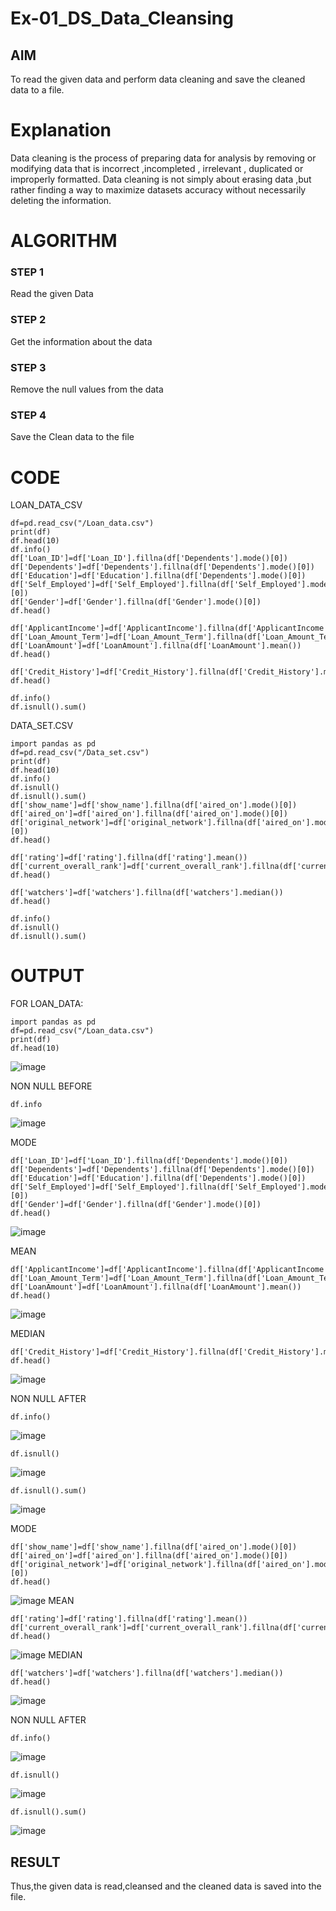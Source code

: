 # Ex-01_DS_Data_Cleansing


## AIM
To read the given data and perform data cleaning and save the cleaned data to a file. 

# Explanation
Data cleaning is the process of preparing data for analysis by removing or modifying data that is incorrect ,incompleted , irrelevant , duplicated or improperly formatted. 
Data cleaning is not simply about erasing data ,but rather finding a way to maximize datasets accuracy without necessarily deleting the information. 

# ALGORITHM
### STEP 1
Read the given Data
### STEP 2
Get the information about the data
### STEP 3
Remove the null values from the data
### STEP 4
Save the Clean data to the file

# CODE
LOAN_DATA_CSV
```import pandas as pd
df=pd.read_csv("/Loan_data.csv")
print(df)
df.head(10)
df.info()
df['Loan_ID']=df['Loan_ID'].fillna(df['Dependents'].mode()[0])
df['Dependents']=df['Dependents'].fillna(df['Dependents'].mode()[0])
df['Education']=df['Education'].fillna(df['Dependents'].mode()[0])
df['Self_Employed']=df['Self_Employed'].fillna(df['Self_Employed'].mode()[0])
df['Gender']=df['Gender'].fillna(df['Gender'].mode()[0])
df.head()

df['ApplicantIncome']=df['ApplicantIncome'].fillna(df['ApplicantIncome'].mean())
df['Loan_Amount_Term']=df['Loan_Amount_Term'].fillna(df['Loan_Amount_Term'].mean())
df['LoanAmount']=df['LoanAmount'].fillna(df['LoanAmount'].mean())
df.head()

df['Credit_History']=df['Credit_History'].fillna(df['Credit_History'].median())
df.head()

df.info()
df.isnull().sum()
```

DATA_SET.CSV
```
import pandas as pd
df=pd.read_csv("/Data_set.csv")
print(df)
df.head(10)
df.info()
df.isnull()
df.isnull().sum()
df['show_name']=df['show_name'].fillna(df['aired_on'].mode()[0])
df['aired_on']=df['aired_on'].fillna(df['aired_on'].mode()[0])
df['original_network']=df['original_network'].fillna(df['aired_on'].mode()[0])
df.head()

df['rating']=df['rating'].fillna(df['rating'].mean())
df['current_overall_rank']=df['current_overall_rank'].fillna(df['current_overall_rank'].mean())
df.head()

df['watchers']=df['watchers'].fillna(df['watchers'].median())
df.head()

df.info()
df.isnull()
df.isnull().sum()
```

# OUTPUT
FOR LOAN_DATA:
```
import pandas as pd
df=pd.read_csv("/Loan_data.csv")
print(df)
df.head(10)
```

![image](https://github.com/Keerthanasampathkumar/ODD2023-Datascience-Ex01/assets/119477890/5beba759-64ab-4dae-9f56-f2c652effae8)

NON NULL BEFORE
```
df.info
```
![image](https://github.com/Keerthanasampathkumar/ODD2023-Datascience-Ex01/assets/119477890/ddd129d1-64f0-43df-9909-9261ae057ccd)

MODE
```
df['Loan_ID']=df['Loan_ID'].fillna(df['Dependents'].mode()[0])
df['Dependents']=df['Dependents'].fillna(df['Dependents'].mode()[0])
df['Education']=df['Education'].fillna(df['Dependents'].mode()[0])
df['Self_Employed']=df['Self_Employed'].fillna(df['Self_Employed'].mode()[0])
df['Gender']=df['Gender'].fillna(df['Gender'].mode()[0])
df.head()
```
![image](https://github.com/Keerthanasampathkumar/ODD2023-Datascience-Ex01/assets/119477890/cf59458b-b912-4f99-af53-9f73cf9b89f7)

MEAN
```
df['ApplicantIncome']=df['ApplicantIncome'].fillna(df['ApplicantIncome'].mean())
df['Loan_Amount_Term']=df['Loan_Amount_Term'].fillna(df['Loan_Amount_Term'].mean())
df['LoanAmount']=df['LoanAmount'].fillna(df['LoanAmount'].mean())
df.head()
```

![image](https://github.com/Keerthanasampathkumar/ODD2023-Datascience-Ex01/assets/119477890/a07c9f97-0d11-40c1-8fa8-04f0ea61a96f)

MEDIAN
```
df['Credit_History']=df['Credit_History'].fillna(df['Credit_History'].median())
df.head()
```
![image](https://github.com/Keerthanasampathkumar/ODD2023-Datascience-Ex01/assets/119477890/b7e85da6-8d84-4113-8195-3f8479de4a09)

NON NULL AFTER
```
df.info()
```
![image](https://github.com/Keerthanasampathkumar/ODD2023-Datascience-Ex01/assets/119477890/4ca7de59-09dc-44c8-9c33-f9f378daee2d)

```
df.isnull()
```
![image](https://github.com/Keerthanasampathkumar/ODD2023-Datascience-Ex01/assets/119477890/d01afd2a-2368-40df-aef7-1c66c4443f87)

```
df.isnull().sum()
```
![image](https://github.com/Keerthanasampathkumar/ODD2023-Datascience-Ex01/assets/119477890/5e448f6b-d94c-4670-a8bf-186155958851)

MODE
```
df['show_name']=df['show_name'].fillna(df['aired_on'].mode()[0])
df['aired_on']=df['aired_on'].fillna(df['aired_on'].mode()[0])
df['original_network']=df['original_network'].fillna(df['aired_on'].mode()[0])
df.head()
```
![image](https://github.com/Keerthanasampathkumar/ODD2023-Datascience-Ex01/assets/119477890/6b0d6b85-2994-4e05-bb35-6dfea0411390)
MEAN
```
df['rating']=df['rating'].fillna(df['rating'].mean())
df['current_overall_rank']=df['current_overall_rank'].fillna(df['current_overall_rank'].mean())
df.head()
```
![image](https://github.com/Keerthanasampathkumar/ODD2023-Datascience-Ex01/assets/119477890/752263f7-7679-4504-a60a-b4e5d59a49e5)
MEDIAN
```
df['watchers']=df['watchers'].fillna(df['watchers'].median())
df.head()
```
![image](https://github.com/Keerthanasampathkumar/ODD2023-Datascience-Ex01/assets/119477890/300ef0ca-1412-4807-82ae-8c55dd3e5125)

NON NULL AFTER
```
df.info()
```
![image](https://github.com/Keerthanasampathkumar/ODD2023-Datascience-Ex01/assets/119477890/21753c4a-de37-490f-8c42-1f7bae4f57f3)

```
df.isnull()
```
![image](https://github.com/Keerthanasampathkumar/ODD2023-Datascience-Ex01/assets/119477890/40d74b64-1a0b-4c10-9ed3-ce156011aaa0)

```
df.isnull().sum()
```
![image](https://github.com/Keerthanasampathkumar/ODD2023-Datascience-Ex01/assets/119477890/89f9f4d3-df2d-43bc-8486-82cc8f7dcf5d)

## RESULT
Thus,the given data is read,cleansed and the cleaned data is saved into the file.

